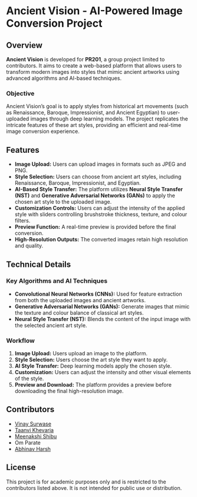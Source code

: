 # Ancient Vision - AI-Powered Image Conversion Project

## Overview
**Ancient Vision** is developed for **PR201**, a group project limited to contributors. It aims to create a web-based platform that allows users to transform modern images into styles that mimic ancient artworks using advanced algorithms and AI-based techniques.

### Objective
Ancient Vision’s goal is to apply styles from historical art movements (such as Renaissance, Baroque, Impressionist, and Ancient Egyptian) to user-uploaded images through deep learning models. The project replicates the intricate features of these art styles, providing an efficient and real-time image conversion experience.

## Features

- **Image Upload:** Users can upload images in formats such as JPEG and PNG.
- **Style Selection:** Users can choose from ancient art styles, including Renaissance, Baroque, Impressionist, and Egyptian.
- **AI-Based Style Transfer:** The platform utilizes **Neural Style Transfer (NST)** and **Generative Adversarial Networks (GANs)** to apply the chosen art style to the uploaded image.
- **Customization Controls:** Users can adjust the intensity of the applied style with sliders controlling brushstroke thickness, texture, and colour filters.
- **Preview Function:** A real-time preview is provided before the final conversion.
- **High-Resolution Outputs:** The converted images retain high resolution and quality.

## Technical Details

### Key Algorithms and AI Techniques

- **Convolutional Neural Networks (CNNs):** Used for feature extraction from both the uploaded images and ancient artworks.
- **Generative Adversarial Networks (GANs):** Generate images that mimic the texture and colour balance of classical art styles.
- **Neural Style Transfer (NST):** Blends the content of the input image with the selected ancient art style.

### Workflow

1. **Image Upload:** Users upload an image to the platform.
2. **Style Selection:** Users choose the art style they want to apply.
3. **AI Style Transfer:** Deep learning models apply the chosen style.
4. **Customization:** Users can adjust the intensity and other visual elements of the style.
5. **Preview and Download:** The platform provides a preview before downloading the final high-resolution image.

## Contributors
- [Vinay Surwase](https://github.com/VinaySurwase)
- [Taanvi Khevaria](https://github.com/taanvi2205)
- [Meenakshi Shibu](https://github.com/meenakshishibu16)
- Om Parate
- [Abhinav Harsh](https://github.com/Abhinav-creator45)

## License
This project is for academic purposes only and is restricted to the contributors listed above. It is not intended for public use or distribution.

